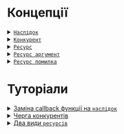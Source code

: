 # Концепції

<details>
  <summary><a href="./concept/Consequence.md#наслідок">
    <code>Наслідок</code>
  </a></summary>
    Це об'єкт синхронізації, що розширює можливості при написанні асинхронного коду.
</details>

<details>
  <summary><a href="./concept/Competitor.md#конкурент">
    <code>Конкурент</code>
  </a></summary>
    short description...
</details>

<details>
  <summary><a href="./concept/Resource.md#ресурс">
    <code>Ресурс</code>
  </a></summary>
    short description...
</details>

<details>
  <summary><a href="./concept/ResourceArgument.md#ресурс-аргумент">
    <code>Ресурс аргумент</code>
  </a></summary>
    short description...
</details>

<details>
  <summary><a href="./concept/ResourceError.md#ресурс-помилка">
    <code>Ресурс помилка</code>
  </a></summary>
    short description...
</details>

# Туторіали

<details>
  <summary><a href="./tutorial/ReplacingCallbackByConsequence.md#заміна-callback-функції-на-наслідок">
    Заміна callback функції на <code>наслідок</code>
  </a></summary>
    Як правильно використати <a href="./concept/Consequence.md#наслідок">наслідок</a> у рутинах, що приймають в якості
    аргументу callback функцію, передавши замість неї об'єкт класу <code>Consequence</code>.
</details>

<details>
  <summary><a href="./tutorial/CompetitorsQue.md#черга-конкурентів">
    Черга конкурентів
  </a></summary>
    Що таке черга <a href="./concept/Competitor.md#конкурент">конкурентів</a> 
    <a href="./concept/Consequence.md#наслідок">наслідку</a> та як правильно користуватись рутинами-конкурентами.
</details>

<details>
  <summary><a href="./tutorial/TwoKindOfResources.md#два-види-ресурсів">
    Два види <code>ресурсів</code>
  </a></summary>
    Які бувають види <a href="./concept/Resource.md#ресурс">ресурсів</a>, що передаються у 
    <a href="./concept/Consequence.md#наслідок">наслідок</a> та як правильно їх обробляти.
</details>